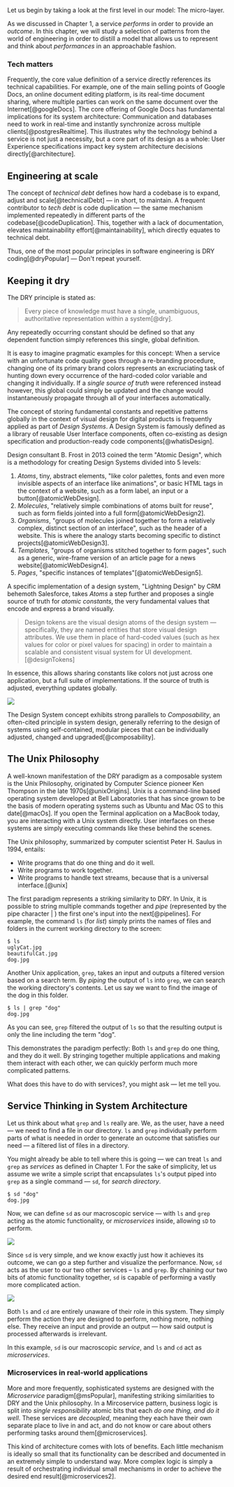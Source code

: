 Let us begin by taking a look at the first level in our model: The micro-layer.

As we discussed in Chapter 1, a service _performs_ in order to provide an _outcome_. In this chapter, we will study a selection of patterns from the world of engineering in order to distill a model that allows us to represent and think about _performances_ in an approachable fashion.

### Tech matters

Frequently, the core value definition of a service directly references its technical capabilities. For example, one of the main selling points of Google Docs, an online document editing platform, is its real-time document sharing, where multiple parties can work on the same document over the Internet[@googleDocs]. The core offering of Google Docs has fundamental implications for its system architecture: Communication and databases need to work in real-time and instantly synchronize across multiple clients[@postgresRealtime]. This illustrates why the technology behind a service is not just a necessity, but a core part of its design as a whole: User Experience specifications impact key system architecture decisions directly[@architecture].

## Engineering at scale

The concept of _technical debt_ defines how hard a codebase is to expand, adjust and scale[@technicalDebt] — in short, to maintain. A frequent contributor to _tech debt_ is code duplication — the same mechanism implemented repeatedly in different parts of the codebase[@codeDuplication]. This, together with a lack of documentation, elevates maintainability effort[@maintainability], which directly equates to technical debt.

Thus, one of the most popular principles in software engineering is DRY coding[@dryPopular] — Don't repeat yourself.

## Keeping it dry

The DRY principle is stated as:

> Every piece of knowledge must have a single, unambiguous, authoritative representation within a system[@dry].

Any repeatedly occurring constant should be defined so that any dependent function simply references this single, global definition. 

It is easy to imagine pragmatic examples for this concept: When a service with an unfortunate code quality goes through a re-branding procedure, changing one of its primary brand colors represents an excruciating task of hunting down every occurrence of the hard-coded color variable and changing it individually. If a _single source of truth_ were referenced instead however, this global could simply be updated and the change would instantaneously propagate through all of your interfaces automatically.

The concept of storing fundamental constants and repetitive patterns globally in the context of visual design for digital products is frequently applied as part of _Design Systems_. A Design System is famously defined as a library of reusable User Interface components, often co-existing as design specification and production-ready code components[@whatisDesign].

Design consultant B. Frost in 2013 coined the term "Atomic Design", which is a methodology for creating Design Systems divided into 5 levels: 

1. _Atoms_, tiny, abstract elements, "like color palettes, fonts and even more invisible aspects of an interface like animations", or basic HTML tags in the context of a website, such as a form label, an input or a button[@atomicWebDesign].
2. _Molecules_, "relatively simple combinations of atoms built for reuse", such as form fields jointed into a full form[@atomicWebDesign2].
3. _Organisms_, "groups of molecules joined together to form a relatively complex, distinct section of an interface", such as the header of a website. This is where the analogy starts becoming specific to distinct projects[@atomicWebDesign3].
4. _Templates_, "groups of organisms stitched together to form pages", such as a generic, wire-frame version of an article page for a news website[@atomicWebDesign4].
5. _Pages_, "specific instances of templates"[@atomicWebDesign5].

A specific implementation of a design system, "Lightning Design" by CRM behemoth Salesforce, takes _Atoms_ a step further and proposes a single source of truth for _atomic constants_, the very fundamental values that encode and express a brand visually.

> Design tokens are the visual design atoms of the design system — specifically, they are named entities that store visual design attributes. We use them in place of hard-coded values (such as hex values for color or pixel values for spacing) in order to maintain a scalable and consistent visual system for UI development.[@designTokens]

In essence, this allows sharing constants like colors not just across one application, but a full suite of implementations. If the source of truth is adjusted, everything updates globally.

<img src="/thesis/img/designTokens.svg">

The Design System concept exhibits strong parallels to _Composability_, an often-cited principle in system design, generally referring to the design of systems using self-contained, modular pieces that can be individually adjusted, changed and upgraded[@composability].

## The Unix Philosophy

A well-known manifestation of the DRY paradigm as a composable system is the Unix Philosophy, originated by Computer Science pioneer Ken Thompson in the late 1970s[@unixOrigins]. Unix is a command-line based operating system developed at Bell Laboratories that has since grown to be the basis of modern operating systems such as Ubuntu and Mac OS to this date[@macOs]. If you open the Terminal application on a MacBook today, you are interacting with a Unix system directly. User interfaces on these systems are simply executing commands like these behind the scenes. 

The Unix philosophy, summarized by computer scientist Peter H. Saulus in 1994, entails: 

- Write programs that do one thing and do it well.
- Write programs to work together.
- Write programs to handle text streams, because that is a universal interface.[@unix]

The first paradigm represents a striking similarity to DRY. In Unix, it is possible to string multiple commands together and _pipe_ (represented by the pipe character | ) the first one's input into the next[@pipelines]. For example, the command `ls` (for _list_) simply prints the names of files and folders in the current working directory to the screen: 

```
$ ls
uglyCat.jpg
beautifulCat.jpg
dog.jpg
```

Another Unix application, `grep`, takes an input and outputs a filtered version based on a search term. By _piping_ the output of `ls` into `grep`, we can search the working directory's contents. Let us say we want to find the image of the dog in this folder. 

```
$ ls | grep "dog"
dog.jpg
```

As you can see, `grep` filtered the output of `ls` so that the resulting output is only the line including the term "dog". 

This demonstrates the paradigm perfectly: Both `ls` and `grep` do one thing, and they do it well. By stringing together multiple applications and making them interact with each other, we can quickly perform much more complicated patterns.

What does this have to do with services?, you might ask — let me tell you.


## Service Thinking in System Architecture

Let us think about what `grep` and `ls` really are. We, as the user, have a need — we need to find a file in our directory. `ls` and `grep` individually perform parts of what is needed in order to generate an outcome that satisfies our need — a filtered list of files in a directory. 

You might already be able to tell where this is going — we can treat `ls` and `grep` as _services_ as defined in Chapter 1. For the sake of simplicity, let us assume we write a simple script that encapsulates `ls`'s output piped into `grep` as a single command — `sd`, for _search directory_.

```
$ sd "dog"
dog.jpg
```

Now, we can define `sd` as our macroscopic service — with `ls` and `grep` acting as the atomic functionality, or _microservices_ inside, allowing `sD` to perform. 

<img src="/thesis/img/sdAsService.svg">

Since `sd` is very simple, and we know exactly just how it achieves its outcome, we can go a step further and visualize the performance. Now, `sd` acts as the user to our two other services – `ls` and `grep`. By chaining our two bits of atomic functionality together, `sd` is capable of performing a vastly more complicated action. 

<img src="/thesis/img/sdMicroservices.svg">

Both `ls` and `cd` are entirely unaware of their role in this system. They simply perform the action they are designed to perform, nothing more, nothing else. They receive an input and provide an output — how said output is processed afterwards is irrelevant. 

In this example, `sd` is our macroscopic _service_, and `ls` and `cd` act as _microservices_.

### Microservices in real-world applications

More and more frequently, sophisticated systems are designed with the _Microservice_ paradigm[@msPopular], manifesting striking similarities to DRY and the Unix philosophy. In a Mircoservice pattern, business logic is split into _single responsibility_ atomic bits that each _do one thing, and do it well_. These services are _decoupled_, meaning they each have their own separate place to live in and act, and do not know or care about others performing tasks around them[@microservices].

This kind of architecture comes with lots of benefits. Each little mechanism is ideally so small that its functionality can be described and documented in an extremely simple to understand way. More complex logic is simply a result of orchestrating individual small mechanisms in order to achieve the desired end result[@microservices2].